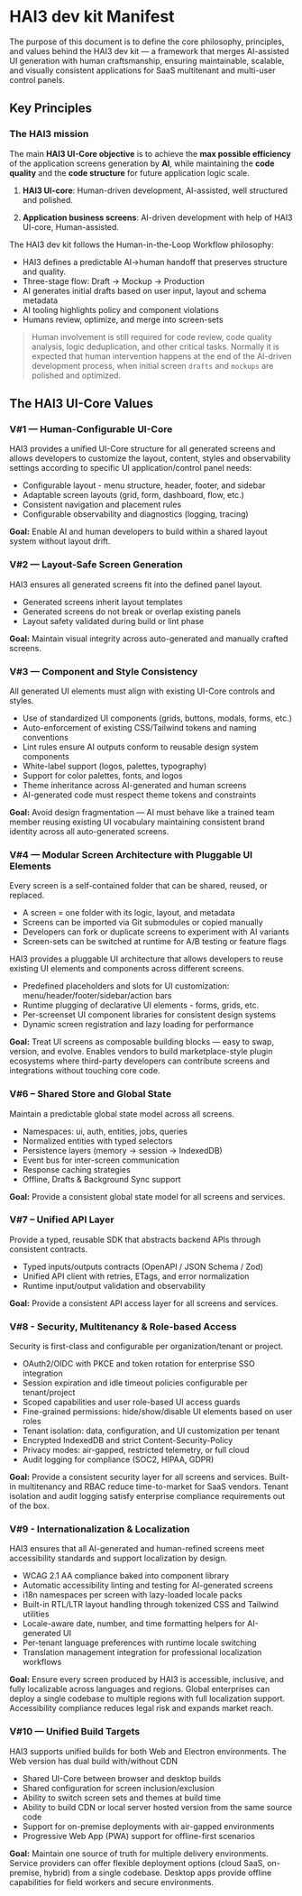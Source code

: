 # HAI3 dev kit Manifest

The purpose of this document is to define the core philosophy, principles, and values behind the HAI3 dev kit — a framework that merges AI-assisted UI generation with human craftsmanship, ensuring maintainable, scalable, and visually consistent applications for SaaS multitenant and multi-user control panels.

## Key Principles

### The HAI3 mission

The main **HAI3 UI-Core objective** is to achieve the **max possible efficiency** of the application screens generation by **AI**, while maintaining the **code quality** and the **code structure** for future application logic scale.

1. **HAI3 UI-core**: Human-driven development, AI-assisted, well structured and polished.

2. **Application business screens**: AI-driven development with help of HAI3 UI-core, Human-assisted.

The HAI3 dev kit follows the Human-in-the-Loop Workflow philosophy:

- HAI3 defines a predictable AI→human handoff that preserves structure and quality.
- Three-stage flow: Draft → Mockup → Production
- AI generates initial drafts based on user input, layout and schema metadata
- AI tooling highlights policy and component violations
- Humans review, optimize, and merge into screen-sets

> Human involvement is still required for code review, code quality analysis, logic deduplication, and other critical tasks. Normally it is expected that human intervention happens at the end of the AI-driven development process, when initial screen `drafts` and `mockups` are polished and optimized.


## The HAI3 UI-Core Values

### V#1 — Human-Configurable UI-Core

HAI3 provides a unified UI-Core structure for all generated screens and allows developers to customize the layout, content, styles and observability settings according to specific UI application/control panel needs:

- Configurable layout - menu structure, header, footer, and sidebar
- Adaptable screen layouts (grid, form, dashboard, flow, etc.)
- Consistent navigation and placement rules
- Configurable observability and diagnostics (logging, tracing)

**Goal:** Enable AI and human developers to build within a shared layout system without layout drift.

### V#2 — Layout-Safe Screen Generation

HAI3 ensures all generated screens fit into the defined panel layout.

- Generated screens inherit layout templates
- Generated screens do not break or overlap existing panels
- Layout safety validated during build or lint phase

**Goal:** Maintain visual integrity across auto-generated and manually crafted screens.

### V#3 — Component and Style Consistency

All generated UI elements must align with existing UI-Core controls and styles.

- Use of standardized UI components (grids, buttons, modals, forms, etc.)
- Auto-enforcement of existing CSS/Tailwind tokens and naming conventions
- Lint rules ensure AI outputs conform to reusable design system components
- White-label support (logos, palettes, typography)
- Support for color palettes, fonts, and logos
- Theme inheritance across AI-generated and human screens
- AI-generated code must respect theme tokens and constraints

**Goal:** Avoid design fragmentation — AI must behave like a trained team member reusing existing UI vocabulary maintaining consistent brand identity across all auto-generated screens.

### V#4 — Modular Screen Architecture with Pluggable UI Elements

Every screen is a self-contained folder that can be shared, reused, or replaced.

- A screen = one folder with its logic, layout, and metadata
- Screens can be imported via Git submodules or copied manually
- Developers can fork or duplicate screens to experiment with AI variants
- Screen-sets can be switched at runtime for A/B testing or feature flags

HAI3 provides a pluggable UI architecture that allows developers to reuse existing UI elements and components across different screens.

- Predefined placeholders and slots for UI customization: menu/header/footer/sidebar/action bars
- Runtime plugging of declarative UI elements - forms, grids, etc.
- Per-screenset UI component libraries for consistent design systems
- Dynamic screen registration and lazy loading for performance

**Goal:** Treat UI screens as composable building blocks — easy to swap, version, and evolve. Enables vendors to build marketplace-style plugin ecosystems where third-party developers can contribute screens and integrations without touching core code.

### V#6 – Shared Store and Global State

Maintain a predictable global state model across all screens.

- Namespaces: ui, auth, entities, jobs, queries
- Normalized entities with typed selectors
- Persistence layers (memory → session → IndexedDB)
- Event bus for inter-screen communication
- Response caching strategies
- Offline, Drafts & Background Sync support

**Goal:** Provide a consistent global state model for all screens and services.

### V#7 – Unified API Layer

Provide a typed, reusable SDK that abstracts backend APIs through consistent contracts.

- Typed inputs/outputs contracts (OpenAPI / JSON Schema / Zod)
- Unified API client with retries, ETags, and error normalization
- Runtime input/output validation and observability

**Goal:** Provide a consistent API access layer for all screens and services.

### V#8 - Security, Multitenancy & Role-based Access

Security is first-class and configurable per organization/tenant or project.

- OAuth2/OIDC with PKCE and token rotation for enterprise SSO integration
- Session expiration and idle timeout policies configurable per tenant/project
- Scoped capabilities and user role-based UI access guards
- Fine-grained permissions: hide/show/disable UI elements based on user roles
- Tenant isolation: data, configuration, and UI customization per tenant
- Encrypted IndexedDB and strict Content-Security-Policy
- Privacy modes: air-gapped, restricted telemetry, or full cloud
- Audit logging for compliance (SOC2, HIPAA, GDPR)

**Goal:** Provide a consistent security layer for all screens and services. Built-in multitenancy and RBAC reduce time-to-market for SaaS vendors. Tenant isolation and audit logging satisfy enterprise compliance requirements out of the box.

### V#9 - Internationalization & Localization

HAI3 ensures that all AI-generated and human-refined screens meet accessibility standards and support localization by design.

- WCAG 2.1 AA compliance baked into component library
- Automatic accessibility linting and testing for AI-generated screens
- i18n namespaces per screen with lazy-loaded locale packs
- Built-in RTL/LTR layout handling through tokenized CSS and Tailwind utilities
- Locale-aware date, number, and time formatting helpers for AI-generated UI
- Per-tenant language preferences with runtime locale switching
- Translation management integration for professional localization workflows

**Goal:** Ensure every screen produced by HAI3 is accessible, inclusive, and fully localizable across languages and regions. Global enterprises can deploy a single codebase to multiple regions with full localization support. Accessibility compliance reduces legal risk and expands market reach.

### V#10 — Unified Build Targets

HAI3 supports unified builds for both Web and Electron environments. The Web version has dual build with/without CDN

- Shared UI-Core between browser and desktop builds
- Shared configuration for screen inclusion/exclusion
- Ability to switch screen sets and themes at build time
- Ability to build CDN or local server hosted version from the same source code
- Support for on-premise deployments with air-gapped environments
- Progressive Web App (PWA) support for offline-first scenarios

**Goal:** Maintain one source of truth for multiple delivery environments. Service providers can offer flexible deployment options (cloud SaaS, on-premise, hybrid) from a single codebase. Desktop apps provide offline capabilities for field workers and secure environments.
